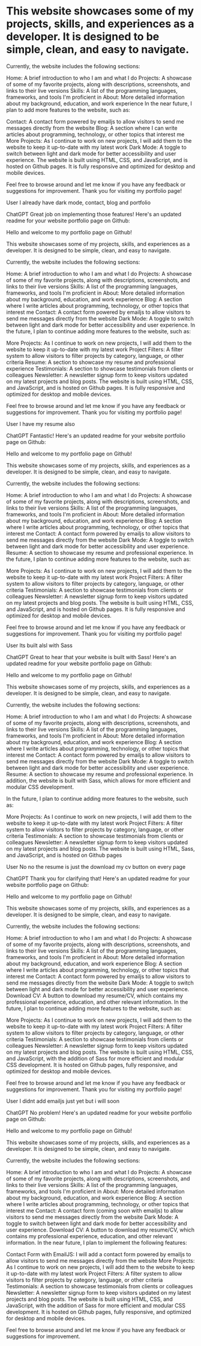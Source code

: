 # This website showcases some of my projects, skills, and experiences as a developer. It is designed to be simple, clean, and easy to navigate.

Currently, the website includes the following sections:

Home: A brief introduction to who I am and what I do
Projects: A showcase of some of my favorite projects, along with descriptions, screenshots, and links to their live versions
Skills: A list of the programming languages, frameworks, and tools I'm proficient in
About: More detailed information about my background, education, and work experience
In the near future, I plan to add more features to the website, such as:

Contact: A contact form powered by emailjs to allow visitors to send me messages directly from the website
Blog: A section where I can write articles about programming, technology, or other topics that interest me
More Projects: As I continue to work on new projects, I will add them to the website to keep it up-to-date with my latest work
Dark Mode: A toggle to switch between light and dark mode for better accessibility and user experience.
The website is built using HTML, CSS, and JavaScript, and is hosted on Github pages. It is fully responsive and optimized for desktop and mobile devices.

Feel free to browse around and let me know if you have any feedback or suggestions for improvement. Thank you for visiting my portfolio page!





User
I already have dark mode, contact, blog and portfolio

ChatGPT
Great job on implementing those features! Here's an updated readme for your website portfolio page on Github:

Hello and welcome to my portfolio page on Github!

This website showcases some of my projects, skills, and experiences as a developer. It is designed to be simple, clean, and easy to navigate.

Currently, the website includes the following sections:

Home: A brief introduction to who I am and what I do
Projects: A showcase of some of my favorite projects, along with descriptions, screenshots, and links to their live versions
Skills: A list of the programming languages, frameworks, and tools I'm proficient in
About: More detailed information about my background, education, and work experience
Blog: A section where I write articles about programming, technology, or other topics that interest me
Contact: A contact form powered by emailjs to allow visitors to send me messages directly from the website
Dark Mode: A toggle to switch between light and dark mode for better accessibility and user experience.
In the future, I plan to continue adding more features to the website, such as:

More Projects: As I continue to work on new projects, I will add them to the website to keep it up-to-date with my latest work
Project Filters: A filter system to allow visitors to filter projects by category, language, or other criteria
Resume: A section to showcase my resume and professional experience
Testimonials: A section to showcase testimonials from clients or colleagues
Newsletter: A newsletter signup form to keep visitors updated on my latest projects and blog posts.
The website is built using HTML, CSS, and JavaScript, and is hosted on Github pages. It is fully responsive and optimized for desktop and mobile devices.

Feel free to browse around and let me know if you have any feedback or suggestions for improvement. Thank you for visiting my portfolio page!





User
I have my resume also

ChatGPT
Fantastic! Here's an updated readme for your website portfolio page on Github:

Hello and welcome to my portfolio page on Github!

This website showcases some of my projects, skills, and experiences as a developer. It is designed to be simple, clean, and easy to navigate.

Currently, the website includes the following sections:

Home: A brief introduction to who I am and what I do
Projects: A showcase of some of my favorite projects, along with descriptions, screenshots, and links to their live versions
Skills: A list of the programming languages, frameworks, and tools I'm proficient in
About: More detailed information about my background, education, and work experience
Blog: A section where I write articles about programming, technology, or other topics that interest me
Contact: A contact form powered by emailjs to allow visitors to send me messages directly from the website
Dark Mode: A toggle to switch between light and dark mode for better accessibility and user experience.
Resume: A section to showcase my resume and professional experience.
In the future, I plan to continue adding more features to the website, such as:

More Projects: As I continue to work on new projects, I will add them to the website to keep it up-to-date with my latest work
Project Filters: A filter system to allow visitors to filter projects by category, language, or other criteria
Testimonials: A section to showcase testimonials from clients or colleagues
Newsletter: A newsletter signup form to keep visitors updated on my latest projects and blog posts.
The website is built using HTML, CSS, and JavaScript, and is hosted on Github pages. It is fully responsive and optimized for desktop and mobile devices.

Feel free to browse around and let me know if you have any feedback or suggestions for improvement. Thank you for visiting my portfolio page!





User
Its built alsl with Sass

ChatGPT
Great to hear that your website is built with Sass! Here's an updated readme for your website portfolio page on Github:

Hello and welcome to my portfolio page on Github!

This website showcases some of my projects, skills, and experiences as a developer. It is designed to be simple, clean, and easy to navigate.

Currently, the website includes the following sections:

Home: A brief introduction to who I am and what I do
Projects: A showcase of some of my favorite projects, along with descriptions, screenshots, and links to their live versions
Skills: A list of the programming languages, frameworks, and tools I'm proficient in
About: More detailed information about my background, education, and work experience
Blog: A section where I write articles about programming, technology, or other topics that interest me
Contact: A contact form powered by emailjs to allow visitors to send me messages directly from the website
Dark Mode: A toggle to switch between light and dark mode for better accessibility and user experience.
Resume: A section to showcase my resume and professional experience.
In addition, the website is built with Sass, which allows for more efficient and modular CSS development.

In the future, I plan to continue adding more features to the website, such as:

More Projects: As I continue to work on new projects, I will add them to the website to keep it up-to-date with my latest work
Project Filters: A filter system to allow visitors to filter projects by category, language, or other criteria
Testimonials: A section to showcase testimonials from clients or colleagues
Newsletter: A newsletter signup form to keep visitors updated on my latest projects and blog posts.
The website is built using HTML, Sass, and JavaScript, and is hosted on Github pages





User
No no the resume is just the download my cv button on every page

ChatGPT
Thank you for clarifying that! Here's an updated readme for your website portfolio page on Github:

Hello and welcome to my portfolio page on Github!

This website showcases some of my projects, skills, and experiences as a developer. It is designed to be simple, clean, and easy to navigate.

Currently, the website includes the following sections:

Home: A brief introduction to who I am and what I do
Projects: A showcase of some of my favorite projects, along with descriptions, screenshots, and links to their live versions
Skills: A list of the programming languages, frameworks, and tools I'm proficient in
About: More detailed information about my background, education, and work experience
Blog: A section where I write articles about programming, technology, or other topics that interest me
Contact: A contact form powered by emailjs to allow visitors to send me messages directly from the website
Dark Mode: A toggle to switch between light and dark mode for better accessibility and user experience.
Download CV: A button to download my resume/CV, which contains my professional experience, education, and other relevant information.
In the future, I plan to continue adding more features to the website, such as:

More Projects: As I continue to work on new projects, I will add them to the website to keep it up-to-date with my latest work
Project Filters: A filter system to allow visitors to filter projects by category, language, or other criteria
Testimonials: A section to showcase testimonials from clients or colleagues
Newsletter: A newsletter signup form to keep visitors updated on my latest projects and blog posts.
The website is built using HTML, CSS, and JavaScript, with the addition of Sass for more efficient and modular CSS development. It is hosted on Github pages, fully responsive, and optimized for desktop and mobile devices.

Feel free to browse around and let me know if you have any feedback or suggestions for improvement. Thank you for visiting my portfolio page!





User
I didnt add emailjs just yet but i will soon

ChatGPT
No problem! Here's an updated readme for your website portfolio page on Github:

Hello and welcome to my portfolio page on Github!

This website showcases some of my projects, skills, and experiences as a developer. It is designed to be simple, clean, and easy to navigate.

Currently, the website includes the following sections:

Home: A brief introduction to who I am and what I do
Projects: A showcase of some of my favorite projects, along with descriptions, screenshots, and links to their live versions
Skills: A list of the programming languages, frameworks, and tools I'm proficient in
About: More detailed information about my background, education, and work experience
Blog: A section where I write articles about programming, technology, or other topics that interest me
Contact: A contact form (coming soon with emailjs) to allow visitors to send me messages directly from the website
Dark Mode: A toggle to switch between light and dark mode for better accessibility and user experience.
Download CV: A button to download my resume/CV, which contains my professional experience, education, and other relevant information.
In the near future, I plan to implement the following features:

Contact Form with EmailJS: I will add a contact form powered by emailjs to allow visitors to send me messages directly from the website
More Projects: As I continue to work on new projects, I will add them to the website to keep it up-to-date with my latest work
Project Filters: A filter system to allow visitors to filter projects by category, language, or other criteria
Testimonials: A section to showcase testimonials from clients or colleagues
Newsletter: A newsletter signup form to keep visitors updated on my latest projects and blog posts.
The website is built using HTML, CSS, and JavaScript, with the addition of Sass for more efficient and modular CSS development. It is hosted on Github pages, fully responsive, and optimized for desktop and mobile devices.

Feel free to browse around and let me know if you have any feedback or suggestions for improvement.